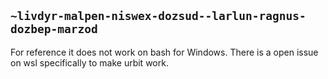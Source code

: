 ## `~livdyr-malpen-niswex-dozsud--larlun-ragnus-dozbep-marzod`
For reference it does not work on bash for Windows. There is a open issue on wsl specifically to make urbit work.